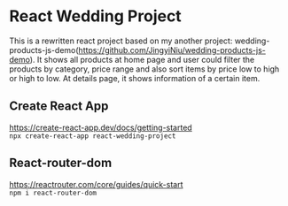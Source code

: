 # React Wedding Project
This is a rewritten react project based on my another project: wedding-products-js-demo(https://github.com/JingyiNiu/wedding-products-js-demo).
It shows all products at home page and user could filter the products by category, price range and also sort items by price low to high or high to low. At details page, it shows information of a certain item.

## Create React App
https://create-react-app.dev/docs/getting-started   
```npx create-react-app react-wedding-project```

## React-router-dom
https://reactrouter.com/core/guides/quick-start   
```npm i react-router-dom```
